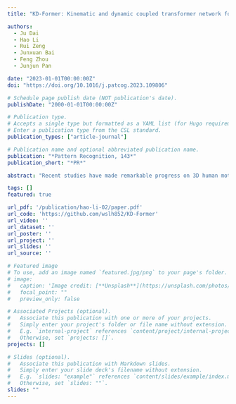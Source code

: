 ```yaml
---
title: "KD-Former: Kinematic and dynamic coupled transformer network for 3D human motion prediction"

authors:
  - Ju Dai
  - Hao Li
  - Rui Zeng
  - Junxuan Bai
  - Feng Zhou
  - Junjun Pan

date: "2023-01-01T00:00:00Z"
doi: "https://doi.org/10.1016/j.patcog.2023.109806"

# Schedule page publish date (NOT publication's date).
publishDate: "2000-01-01T00:00:00Z"

# Publication type.
# Accepts a single type but formatted as a YAML list (for Hugo requirements).
# Enter a publication type from the CSL standard.
publication_types: ["article-journal"]

# Publication name and optional abbreviated publication name.
publication: "*Pattern Recognition, 143*"
publication_short: "*PR*"

abstract: "Recent studies have made remarkable progress on 3D human motion prediction by describing motion with kinematic knowledge. However, kinematics only considers the 3D positions or rotations of human skeletons, failing to reveal the physical characteristics of human motion. Motion dynamics reflects the forces between joints, explicitly encoding the skeleton topology, whereas rarely exploited in motion prediction. In this paper, we propose the Kinematic and Dynamic coupled transFormer (KD-Former), which incorporates dynamics with kinematics, to learn powerful features for high-fidelity motion prediction. Specifically, We first formulate a reduced-order dynamic model of human body to calculate the forces of all joints. Then we construct a non-autoregressive encoder-decoder framework based on the transformer structure. The encoder involves a kinematic encoder and a dynamic encoder, which are respectively responsible for extracting the kinematic and dynamic features for given history sequences via a spatial transformer and a temporal transformer. Future query sequences are decoded in parallel in the decoder by leveraging the encoded kinematic and dynamic information of history sequences. Experiments on Human3.6M and CMU MoCap benchmarks verify the effectiveness and superiority of our method. Code will be available at: https://github.com/wslh852/KD-Former.git"

tags: []
featured: true

url_pdf: '/publication/hao-li-02/paper.pdf'
url_code: 'https://github.com/wslh852/KD-Former'
url_video: ''
url_dataset: ''
url_poster: ''
url_project: ''
url_slides: ''
url_source: ''

# Featured image
# To use, add an image named `featured.jpg/png` to your page's folder. 
# image:
#   caption: 'Image credit: [**Unsplash**](https://unsplash.com/photos/jdD8gXaTZsc)'
#   focal_point: ""
#   preview_only: false

# Associated Projects (optional).
#   Associate this publication with one or more of your projects.
#   Simply enter your project's folder or file name without extension.
#   E.g. `internal-project` references `content/project/internal-project/index.md`.
#   Otherwise, set `projects: []`.
projects: []

# Slides (optional).
#   Associate this publication with Markdown slides.
#   Simply enter your slide deck's filename without extension.
#   E.g. `slides: "example"` references `content/slides/example/index.md`.
#   Otherwise, set `slides: ""`.
slides: ""
---
```


